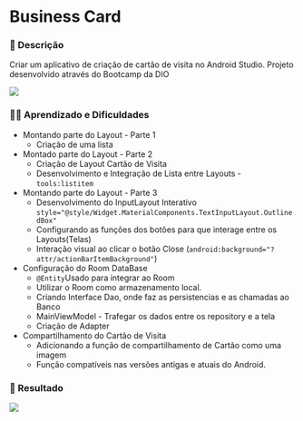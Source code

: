 # Business Card

### 📔 Descrição
Criar um aplicativo de criação de cartão de visita no Android Studio. Projeto desenvolvido através do Bootcamp da DIO

  <img src="https://i.pinimg.com/originals/2d/8b/ba/2d8bba2e774b41fe38ac0d4eb2fb8d0b.jpg">

### 👨‍🏫 Aprendizado e Dificuldades

* Montando parte do Layout - Parte 1
  * Criação de uma lista
* Montado parte do Layout - Parte 2
  * Criação de Layout Cartão de Visita
  * Desenvolvimento e Integração de Lista entre Layouts - `tools:listitem`
* Montando parte do Layout - Parte 3
  * Desenvolvimento do InputLayout Interativo `style="@style/Widget.MaterialComponents.TextInputLayout.OutlinedBox"`
  * Configurando as funções dos botões para que interage entre os Layouts(Telas)
  * Interação visual ao clicar o botão Close (`android:background="?attr/actionBarItemBackground"`)
* Configuração do Room DataBase
  * `@Entity`Usado para integrar ao Room
  * Utilizar o Room como armazenamento local.
  * Criando Interface Dao, onde faz as persistencias e as chamadas ao Banco
  * MainViewModel - Trafegar os dados entre os repository e a tela
  * Criação de Adapter
* Compartilhamento do Cartão de Visita 
  * Adicionando a função de compartilhamento de Cartão como uma imagem
  * Função compatíveis nas versões antigas e atuais do Android.

### 🚀 Resultado

<img src="https://media.giphy.com/media/w8c3EiEozwiAN9AG4W/giphy.gif">


